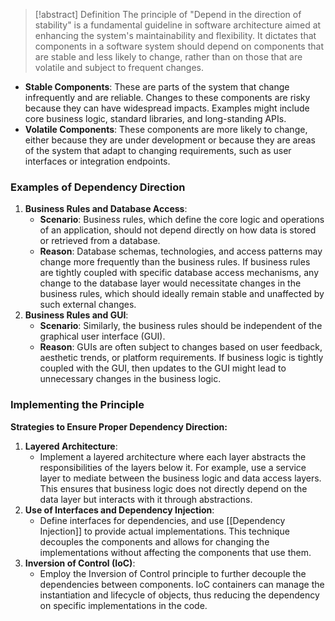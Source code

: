 > [!abstract] Definition
> The principle of "Depend in the direction of stability" is a fundamental guideline in software architecture aimed at enhancing the system's maintainability and flexibility. It dictates that components in a software system should depend on components that are stable and less likely to change, rather than on those that are volatile and subject to frequent changes. 

- **Stable Components**: These are parts of the system that change infrequently and are reliable. Changes to these components are risky because they can have widespread impacts. Examples might include core business logic, standard libraries, and long-standing APIs.
- **Volatile Components**: These components are more likely to change, either because they are under development or because they are areas of the system that adapt to changing requirements, such as user interfaces or integration endpoints.
### Examples of Dependency Direction
1. **Business Rules and Database Access**:
    - **Scenario**: Business rules, which define the core logic and operations of an application, should not depend directly on how data is stored or retrieved from a database.
    - **Reason**: Database schemas, technologies, and access patterns may change more frequently than the business rules. If business rules are tightly coupled with specific database access mechanisms, any change to the database layer would necessitate changes in the business rules, which should ideally remain stable and unaffected by such external changes.
2. **Business Rules and GUI**:
    - **Scenario**: Similarly, the business rules should be independent of the graphical user interface (GUI).
    - **Reason**: GUIs are often subject to changes based on user feedback, aesthetic trends, or platform requirements. If business logic is tightly coupled with the GUI, then updates to the GUI might lead to unnecessary changes in the business logic.
### Implementing the Principle
**Strategies to Ensure Proper Dependency Direction:**
1. **Layered Architecture**:
    - Implement a layered architecture where each layer abstracts the responsibilities of the layers below it. For example, use a service layer to mediate between the business logic and data access layers. This ensures that business logic does not directly depend on the data layer but interacts with it through abstractions.
2. **Use of Interfaces and Dependency Injection**:
    - Define interfaces for dependencies, and use [[Dependency Injection]] to provide actual implementations. This technique decouples the components and allows for changing the implementations without affecting the components that use them.
3. **Inversion of Control (IoC)**:
    - Employ the Inversion of Control principle to further decouple the dependencies between components. IoC containers can manage the instantiation and lifecycle of objects, thus reducing the dependency on specific implementations in the code.